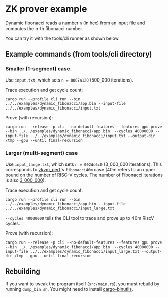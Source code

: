 # ZK prover example

Dynamic fibonacci reads a number `n` (in hex) from an input file and computes the n-th fibonacci number.

You can try it with the tools/cli runner as shown below.

## Example commands (from tools/cli directory)

### Smaller (1-segment) case.

Use `input.txt`, which sets `n = 0007a120` (500_000 iterations).

Trace execution and get cycle count:

```
cargo run --profile cli run --bin ../../examples/dynamic_fibonacci/app.bin --input-file ../../examples/dynamic_fibonacci/input.txt
```

Prove (with recursion):

```
cargo run --release -p cli --no-default-features --features gpu prove --bin ../../examples/dynamic_fibonacci/app.bin  --cycles 40000000 --input-file ../../examples/dynamic_fibonacci/input.txt --output-dir /tmp --gpu --until final-recursion
```

### Larger (multi-segment) case

Use `input_large.txt`, which sets `n = 002dc6c0` (3_000_000 iterations). This corresponds to [zkvm_perf](https://github.com/succinctlabs/zkvm-perf)'s `fibonacci40m` case (40m refers to an upper bound on the number of RISC-V cycles. The number of Fibonacci iterations is also [3_000_000](https://github.com/succinctlabs/zkvm-perf/blob/main/eval/src/sp1.rs#L70-L72)).

Trace execution and get cycle count:

```
cargo run --profile cli run --bin ../../examples/dynamic_fibonacci/app.bin --input-file ../../examples/dynamic_fibonacci/input_large.txt
```

`--cycles 40000000` tells the CLI tool to trace and prove up to 40m RiscV cycles.

Prove (with recursion):

```
cargo run --release -p cli --no-default-features --features gpu prove --bin ../../examples/dynamic_fibonacci/app.bin  --cycles 40000000 --input-file ../../examples/dynamic_fibonacci/input_large.txt --output-dir /tmp --gpu --until final-recursion
```

## Rebuilding

If you want to tweak the program itself (`src/main.rs`), you must rebuild by running `dump_bin.sh`. You might need to install [cargo-binutils](https://crates.io/crates/cargo-binutils/).
